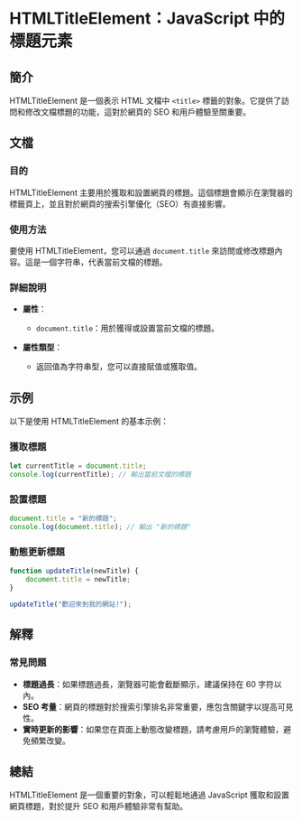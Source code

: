 <!--
Meta Description: # HTMLTitleElement：JavaScript 中的標題元素 ## 簡介 HTMLTitleElement 是一個表示 HTML 文檔中 `<title>` 標籤的對象。它提供了訪問和修改文檔標題的功能，這對於網頁的 SEO 和用戶體驗至關重要。 ## 文檔 ### 目的 HTMLTit...
Meta Keywords: title, htmltitleelement, document, javascript, seo
-->

# HTMLTitleElement：JavaScript 中的標題元素

## 簡介
HTMLTitleElement 是一個表示 HTML 文檔中 `<title>` 標籤的對象。它提供了訪問和修改文檔標題的功能，這對於網頁的 SEO 和用戶體驗至關重要。

## 文檔
### 目的
HTMLTitleElement 主要用於獲取和設置網頁的標題。這個標題會顯示在瀏覽器的標籤頁上，並且對於網頁的搜索引擎優化（SEO）有直接影響。

### 使用方法
要使用 HTMLTitleElement，您可以通過 `document.title` 來訪問或修改標題內容。這是一個字符串，代表當前文檔的標題。

### 詳細說明
- **屬性**：
  - `document.title`：用於獲得或設置當前文檔的標題。
  
- **屬性類型**：
  - 返回值為字符串型，您可以直接賦值或獲取值。

## 示例
以下是使用 HTMLTitleElement 的基本示例：

### 獲取標題
```javascript
let currentTitle = document.title;
console.log(currentTitle); // 輸出當前文檔的標題
```

### 設置標題
```javascript
document.title = "新的標題";
console.log(document.title); // 輸出 "新的標題"
```

### 動態更新標題
```javascript
function updateTitle(newTitle) {
    document.title = newTitle;
}

updateTitle("歡迎來到我的網站!");
```

## 解釋
### 常見問題
- **標題過長**：如果標題過長，瀏覽器可能會截斷顯示，建議保持在 60 字符以內。
- **SEO 考量**：網頁的標題對於搜索引擎排名非常重要，應包含關鍵字以提高可見性。
- **實時更新的影響**：如果您在頁面上動態改變標題，請考慮用戶的瀏覽體驗，避免頻繁改變。

## 總結
HTMLTitleElement 是一個重要的對象，可以輕鬆地通過 JavaScript 獲取和設置網頁標題，對於提升 SEO 和用戶體驗非常有幫助。